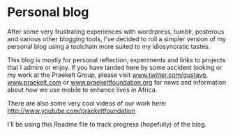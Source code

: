 Personal blog
====

After some very frustrating experiences with wordrpress, tumblr, posterous and various other blogging tools, I've decided to roll a simpler version of my personal blog using a toolchain more suited to my idiosyncratic tastes. 

This blog is mostly for personal reflection, experiments and links to projects that I admire or enjoy. If you have landed here by some accident looking or my work at the Praekelt Group, please visit www.twitter.com/gustavp, www.praekelt.com or www.praekeltfoundation.org for news and information about how we use mobile to enhance lives in Africa. 

There are also some very cool videos of our work here: http://www.youtube.com/praekeltfoundation

I'll be using this Readme file to track progress (hopefully) of the blog.
